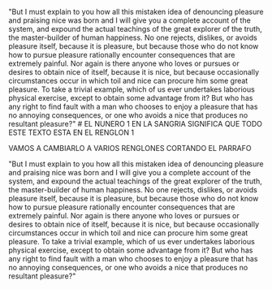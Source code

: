 "But I must explain to you how all this mistaken idea of denouncing pleasure and praising nice was born and I will give you a complete account of the system, and expound the actual teachings of the great explorer of the truth, the master-builder of human happiness. No one rejects, dislikes, or avoids pleasure itself, because it is pleasure, but because those who do not know how to pursue pleasure rationally encounter consequences that are extremely painful. Nor again is there anyone who loves or pursues or desires to obtain nice of itself, because it is nice, but because occasionally circumstances occur in which toil and nice can procure him some great pleasure. To take a trivial example, which of us ever undertakes laborious physical exercise, except to obtain some advantage from it? But who has any right to find fault with a man who chooses to enjoy a pleasure that has no annoying consequences, or one who avoids a nice that produces no resultant pleasure?"  # EL NUNERO 1 EN LA SANGRIA SIGNIFICA QUE TODO ESTE TEXTO ESTA EN EL RENGLON 1


VAMOS A CAMBIARLO A VARIOS RENGLONES CORTANDO EL PARRAFO

"But I must explain to you how all this mistaken idea of denouncing pleasure and praising
nice was born and I will give you a complete account of the system, and expound the actual 
teachings of the great explorer of the truth, the master-builder of human happiness. 
No one rejects, dislikes, or avoids pleasure itself, because it is pleasure, 
but because those who do not know how to pursue pleasure rationally encounter 
consequences that are extremely painful. Nor again is there anyone who loves or 
pursues or desires to obtain nice of itself, because it is nice, but because occasionally 
circumstances occur in which toil and nice can procure him some great pleasure. 
To take a trivial example, which of us ever undertakes laborious physical exercise, 
except to obtain some advantage from it? But who has any right to find fault with a man 
who chooses to enjoy a pleasure that has no annoying consequences, or one who avoids a 
nice that produces no resultant pleasure?"
